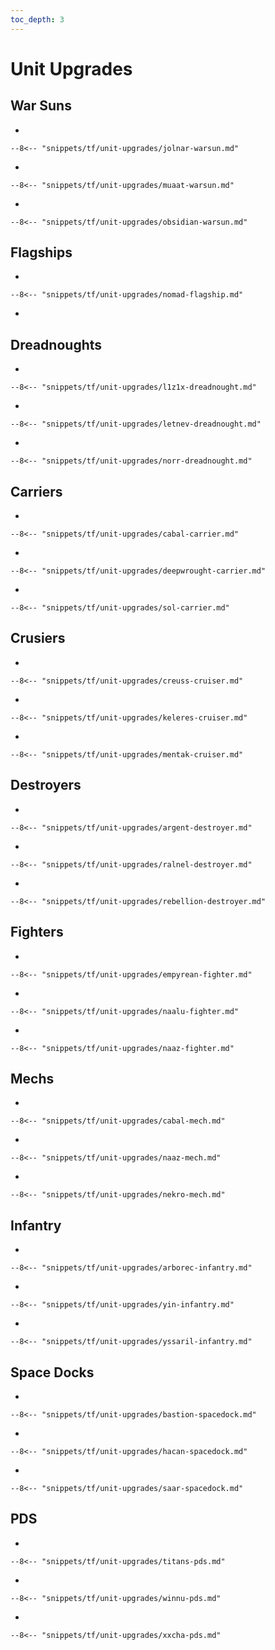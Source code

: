 ```yaml
---
toc_depth: 3
---
```


# Unit Upgrades

## War Suns
<div class="grid cards" markdown>

-   

    --8<-- "snippets/tf/unit-upgrades/jolnar-warsun.md"

-   

    --8<-- "snippets/tf/unit-upgrades/muaat-warsun.md"

-   

    --8<-- "snippets/tf/unit-upgrades/obsidian-warsun.md"

</div>

## Flagships
<div class="grid cards" markdown>

-   

    --8<-- "snippets/tf/unit-upgrades/nomad-flagship.md"

-   
    

</div>

## Dreadnoughts
<div class="grid cards" markdown>

-   

    --8<-- "snippets/tf/unit-upgrades/l1z1x-dreadnought.md"

-   

    --8<-- "snippets/tf/unit-upgrades/letnev-dreadnought.md"

-   

    --8<-- "snippets/tf/unit-upgrades/norr-dreadnought.md"

</div>

## Carriers
<div class="grid cards" markdown>

-   

    --8<-- "snippets/tf/unit-upgrades/cabal-carrier.md"

-   

    --8<-- "snippets/tf/unit-upgrades/deepwrought-carrier.md"

-   

    --8<-- "snippets/tf/unit-upgrades/sol-carrier.md"

</div>

## Crusiers
<div class="grid cards" markdown>

-   

    --8<-- "snippets/tf/unit-upgrades/creuss-cruiser.md"

-   

    --8<-- "snippets/tf/unit-upgrades/keleres-cruiser.md"

-   

    --8<-- "snippets/tf/unit-upgrades/mentak-cruiser.md"

</div>

## Destroyers
<div class="grid cards" markdown>

-   

    --8<-- "snippets/tf/unit-upgrades/argent-destroyer.md"

-   

    --8<-- "snippets/tf/unit-upgrades/ralnel-destroyer.md"

-   

    --8<-- "snippets/tf/unit-upgrades/rebellion-destroyer.md"

</div>

## Fighters
<div class="grid cards" markdown>

-   

    --8<-- "snippets/tf/unit-upgrades/empyrean-fighter.md"

-   

    --8<-- "snippets/tf/unit-upgrades/naalu-fighter.md"

-   

    --8<-- "snippets/tf/unit-upgrades/naaz-fighter.md"

</div>

## Mechs
<div class="grid cards" markdown>

-   

    --8<-- "snippets/tf/unit-upgrades/cabal-mech.md"

-   

    --8<-- "snippets/tf/unit-upgrades/naaz-mech.md"

-   

    --8<-- "snippets/tf/unit-upgrades/nekro-mech.md"

</div>

## Infantry
<div class="grid cards" markdown>

-   

    --8<-- "snippets/tf/unit-upgrades/arborec-infantry.md"

-   

    --8<-- "snippets/tf/unit-upgrades/yin-infantry.md"

-   

    --8<-- "snippets/tf/unit-upgrades/yssaril-infantry.md"

</div>

## Space Docks
<div class="grid cards" markdown>

-   

    --8<-- "snippets/tf/unit-upgrades/bastion-spacedock.md"

-   

    --8<-- "snippets/tf/unit-upgrades/hacan-spacedock.md"

-   

    --8<-- "snippets/tf/unit-upgrades/saar-spacedock.md"

</div>

## PDS
<div class="grid cards" markdown>

-   

    --8<-- "snippets/tf/unit-upgrades/titans-pds.md"

-   

    --8<-- "snippets/tf/unit-upgrades/winnu-pds.md"

-   

    --8<-- "snippets/tf/unit-upgrades/xxcha-pds.md"

</div>
